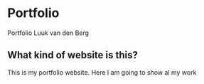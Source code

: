 # Portfolio
Portfolio Luuk van den Berg
## What kind of website is this?

This is my portfolio website. Here I am going to show al my work
